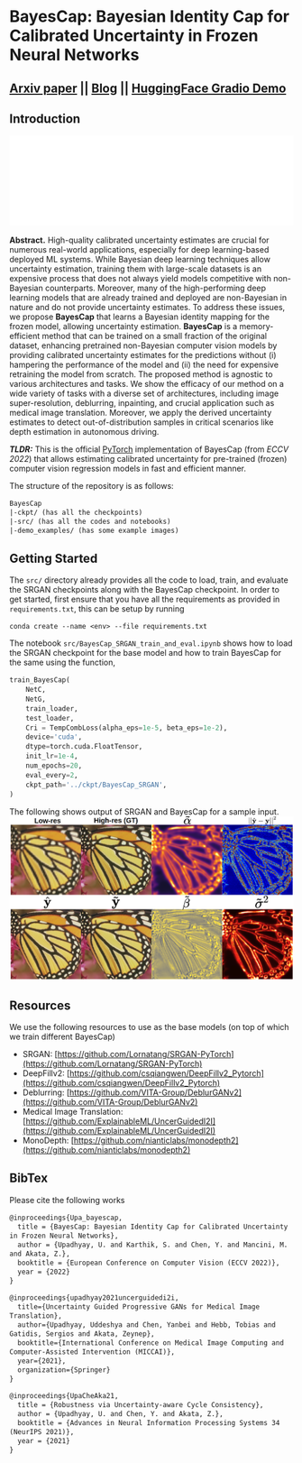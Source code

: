 # BayesCap: Bayesian Identity Cap for Calibrated Uncertainty in Frozen Neural Networks
## [Arxiv paper]() || [Blog]() || [HuggingFace Gradio Demo]()

## Introduction
![BayesCap teaser](./figs/BayesCap.gif)

**Abstract.** High-quality calibrated uncertainty estimates are crucial for numerous real-world applications, especially for deep learning-based deployed ML systems. While Bayesian deep learning techniques allow uncertainty estimation, training them with large-scale datasets is an expensive process that does not always yield models competitive with non-Bayesian counterparts. Moreover, many of the high-performing deep learning models that are already trained and deployed are non-Bayesian in nature and do not provide uncertainty estimates. 
To address these issues, we propose **BayesCap** that learns a Bayesian identity mapping for the frozen model, allowing uncertainty estimation. **BayesCap** is a memory-efficient method that can be trained on a small fraction of the original dataset, enhancing pretrained non-Bayesian computer vision models by providing calibrated uncertainty estimates for the predictions without (i) hampering the performance of the model and (ii) the need for expensive retraining the model from scratch. The proposed method is agnostic to various architectures and tasks. We show the efficacy of our method on a wide variety of tasks with a diverse set of architectures, including image super-resolution, deblurring, inpainting, and crucial application such as medical image translation. Moreover, 
we apply the derived uncertainty estimates to detect out-of-distribution samples in critical scenarios like depth estimation in autonomous driving.


***TLDR:*** This is the official [PyTorch](https://pytorch.org/) implementation of BayesCap (from *ECCV 2022*) that allows estimating calibrated uncertainty for pre-trained (frozen) computer vision regression models in fast and efficient manner.

The structure of the repository is as follows:
```
BayesCap
|-ckpt/ (has all the checkpoints)
|-src/ (has all the codes and notebooks)
|-demo_examples/ (has some example images)
```

## Getting Started

The `src/` directory already provides all the code to load, train, and evaluate the SRGAN checkpoints along with the BayesCap checkpoint. In order to get started, first ensure that you have all the requirements as provided in `requirements.txt`, this can be setup by running
```
conda create --name <env> --file requirements.txt
```

The notebook `src/BayesCap_SRGAN_train_and_eval.ipynb` shows how to load the SRGAN checkpoint for the base model and how to train BayesCap for the same using the function,
```python
train_BayesCap(
	NetC,
	NetG,
	train_loader,
	test_loader,
	Cri = TempCombLoss(alpha_eps=1e-5, beta_eps=1e-2),
	device='cuda',
	dtype=torch.cuda.FloatTensor,
	init_lr=1e-4,
	num_epochs=20,
	eval_every=2,
	ckpt_path='../ckpt/BayesCap_SRGAN',
)
```

The following shows output of SRGAN and BayesCap for a sample input.
![butterfly_srgan_bayescap](./figs/srgan_bayescap_buttefly.png)

## Resources

We use the following resources to use as the base models (on top of which we train different BayesCap)

- SRGAN: [https://github.com/Lornatang/SRGAN-PyTorch](https://github.com/Lornatang/SRGAN-PyTorch)
- DeepFillv2: [https://github.com/csqiangwen/DeepFillv2_Pytorch](https://github.com/csqiangwen/DeepFillv2_Pytorch)
- Deblurring: [https://github.com/VITA-Group/DeblurGANv2](https://github.com/VITA-Group/DeblurGANv2)
- Medical Image Translation: [https://github.com/ExplainableML/UncerGuidedI2I](https://github.com/ExplainableML/UncerGuidedI2I) 
- MonoDepth: [https://github.com/nianticlabs/monodepth2](https://github.com/nianticlabs/monodepth2)

## BibTex

Please cite the following works 

```
@inproceedings{Upa_bayescap,
  title = {BayesCap: Bayesian Identity Cap for Calibrated Uncertainty in Frozen Neural Networks},
  author = {Upadhyay, U. and Karthik, S. and Chen, Y. and Mancini, M. and Akata, Z.},
  booktitle = {European Conference on Computer Vision (ECCV 2022)},
  year = {2022}
}
```

```
@inproceedings{upadhyay2021uncerguidedi2i,
  title={Uncertainty Guided Progressive GANs for Medical Image Translation},
  author={Upadhyay, Uddeshya and Chen, Yanbei and Hebb, Tobias and Gatidis, Sergios and Akata, Zeynep},
  booktitle={International Conference on Medical Image Computing and Computer-Assisted Intervention (MICCAI)},
  year={2021},
  organization={Springer}
}
```

```
@inproceedings{UpaCheAka21,
  title = {Robustness via Uncertainty-aware Cycle Consistency},
  author = {Upadhyay, U. and Chen, Y. and Akata, Z.},
  booktitle = {Advances in Neural Information Processing Systems 34 (NeurIPS 2021)},
  year = {2021}
}
```


